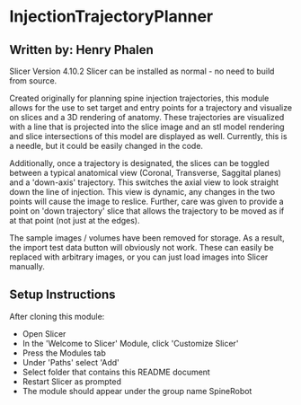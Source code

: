 # InjectionTrajectoryPlanner
## Written by: Henry Phalen

Slicer Version 4.10.2
Slicer can be installed as normal - no need to build from source.

Created originally for planning spine injection trajectories, this module allows for the use to set target and entry points for a trajectory and visualize on slices and a 3D rendering of anatomy. 
These trajectories are visualized with a line that is projected into the slice image and an stl model rendering and slice intersections of this model are displayed as well. Currently, this is a needle, but it could be easily changed in the code.

Additionally, once a trajectory is designated, the slices can be toggled between a typical anatomical view (Coronal, Transverse, Saggital planes) and a 'down-axis' trajectory. This switches the axial view to look straight down the line of injection. This view is dynamic, any changes in the two points will cause the image to reslice. Further, care was given to provide a point on 'down trajectory' slice that allows the trajectory to be moved as if at that point (not just at the edges).

The sample images / volumes have been removed for storage. As a result, the import test data button will obviously not work. These can easily be replaced with arbitrary images, or you can just load images into Slicer manually.

## Setup Instructions
After cloning this module:
- Open Slicer
- In the 'Welcome to Slicer' Module, click 'Customize Slicer'
- Press the Modules tab
- Under 'Paths' select 'Add'
- Select folder that contains this README document
- Restart Slicer as prompted
- The module should appear under the group name SpineRobot
